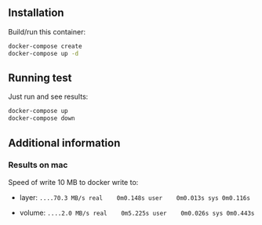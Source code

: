## Installation

Build/run this container:
```sh
docker-compose create
docker-compose up -d
```


## Running test

Just run and see results:
```sh
docker-compose up
docker-compose down
```



## Additional information

### Results on mac

Speed of write 10 MB to docker write to:
- layer:
`
....70.3 MB/s
real	0m0.148s
user	0m0.013s
sys	0m0.116s
`

- volume:
`
....2.0 MB/s
real	0m5.225s
user	0m0.026s
sys	0m0.443s
`




